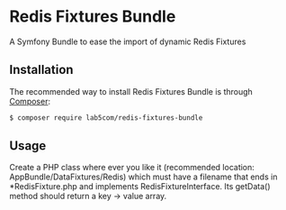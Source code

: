 Redis Fixtures Bundle
===========

A Symfony Bundle to ease the import of dynamic Redis Fixtures

Installation
------------

The recommended way to install Redis Fixtures Bundle is through
[Composer](http://getcomposer.org/):

```bash
$ composer require lab5com/redis-fixtures-bundle
```


Usage
--------------
Create a PHP class where ever you like it (recommended location: AppBundle/DataFixtures/Redis)
which must have a filename that ends in *RedisFixture.php and implements RedisFixtureInterface.
Its getData() method should return a key -> value array.